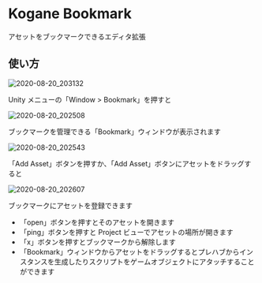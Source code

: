 # Kogane Bookmark

アセットをブックマークできるエディタ拡張

## 使い方

![2020-08-20_203132](https://user-images.githubusercontent.com/6134875/90764991-3114dc80-e324-11ea-9096-5ad136eeb2b9.png)

Unity メニューの「Window > Bookmark」を押すと  

![2020-08-20_202508](https://user-images.githubusercontent.com/61863367/90764545-65d46400-e323-11ea-87dc-be512cf657fa.png)

ブックマークを管理できる「Bookmark」ウィンドウが表示されます  

![2020-08-20_202543](https://user-images.githubusercontent.com/61863367/90764547-65d46400-e323-11ea-9066-3c3c9dd94662.png)

「Add Asset」ボタンを押すか、「Add Asset」ボタンにアセットをドラッグすると  

![2020-08-20_202607](https://user-images.githubusercontent.com/61863367/90764550-666cfa80-e323-11ea-8cd3-19570e7937e1.png)

ブックマークにアセットを登録できます  

* 「open」ボタンを押すとそのアセットを開きます  
* 「ping」ボタンを押すと Project ビューでアセットの場所が開きます  
* 「x」ボタンを押すとブックマークから解除します  
* 「Bookmark」ウィンドウからアセットをドラッグするとプレハブからインスタンスを生成したりスクリプトをゲームオブジェクトにアタッチすることができます  
